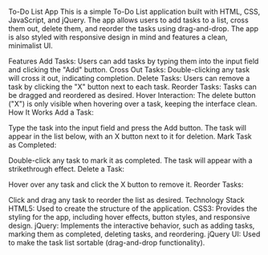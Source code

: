 To-Do List App
This is a simple To-Do List application built with HTML, CSS, JavaScript, and jQuery. The app allows users to add tasks to a list, cross them out, delete them, and reorder the tasks using drag-and-drop. The app is also styled with responsive design in mind and features a clean, minimalist UI.

Features
Add Tasks: Users can add tasks by typing them into the input field and clicking the "Add" button.
Cross Out Tasks: Double-clicking any task will cross it out, indicating completion.
Delete Tasks: Users can remove a task by clicking the "X" button next to each task.
Reorder Tasks: Tasks can be dragged and reordered as desired.
Hover Interaction: The delete button ("X") is only visible when hovering over a task, keeping the interface clean.
How It Works
Add a Task:

Type the task into the input field and press the Add button.
The task will appear in the list below, with an X button next to it for deletion.
Mark Task as Completed:

Double-click any task to mark it as completed.
The task will appear with a strikethrough effect.
Delete a Task:

Hover over any task and click the X button to remove it.
Reorder Tasks:

Click and drag any task to reorder the list as desired.
Technology Stack
HTML5: Used to create the structure of the application.
CSS3: Provides the styling for the app, including hover effects, button styles, and responsive design.
jQuery: Implements the interactive behavior, such as adding tasks, marking them as completed, deleting tasks, and reordering.
jQuery UI: Used to make the task list sortable (drag-and-drop functionality).
